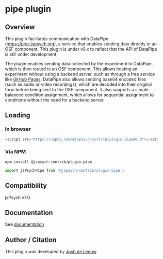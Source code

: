 # pipe plugin

## Overview

This plugin facilitates communication with DataPipe (https://pipe.jspsych.org), a service that enables sending data directly to an OSF component. This plugin is under v0.x to reflect that the API of DataPipe is still under development.

The plugin enables sending data collected by the experiment to DataPipe, which is then routed to an OSF component. This allows hosting an experiment without using a backend server, such as through a free service like [GitHub Pages](https://pages.github.com/). DataPipe also allows sending base64 encoded files (such as audio or video recordings), which are decoded into their original form before being sent to the OSF component. It also supports a simple balanced condition assignment, which allows for sequential assignment to conditions without the need for a backend server.

## Loading

### In browser

```js
<script src="https://unpkg.com/@jspsych-contrib/plugin-pipe@0.3"></script>
```

### Via NPM

```
npm install @jspsych-contrib/plugin-pipe
```

```js
import jsPsychPipe from '@jspsych-contrib/plugin-pipe';
```

## Compatibility

jsPsych v7.0.

## Documentation

See [documentation](https://github.com/jspsych/jspsych-contrib/blob/main/packages/plugin-pipe/docs/jspsych-pipe.md)

## Author / Citation

This plugin was developed by [Josh de Leeuw](https://github.com/jodeleeuw). 
